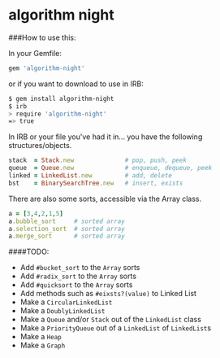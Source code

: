 # algorithm night

###How to use this:

In your Gemfile:
```ruby
gem 'algorithm-night'
```

or if you want to download to use in IRB:
```sh
$ gem install algorithm-night
$ irb
> require 'algorithm-night'
=> true
```

In IRB or your file you've had it in... you have the following structures/objects.

```ruby
stack  = Stack.new              # pop, push, peek
queue  = Queue.new              # enqueue, dequeue, peek
linked = LinkedList.new         # add, delete
bst    = BinarySearchTree.new   # insert, exists
```

There are also some sorts, accessible via the Array class.

```ruby
a = [3,4,2,1,5]
a.bubble_sort     # sorted array
a.selection_sort  # sorted array
a.merge_sort      # sorted array
```

####TODO:

- Add `#bucket_sort` to the `Array` sorts
- Add `#radix_sort` to the `Array` sorts
- Add `#quicksort` to the `Array` sorts
- Add methods such as `#eixsts?(value)` to Linked List
- Make a `CircularLinkedList`
- Make a `DoublyLinkedList`
- Make a `Queue` and/or `Stack` out of the `LinkedList` class
- Make a `PriorityQueue` out of a `LinkedList` of `LinkedList`s
- Make a `Heap`
- Make a `Graph`
